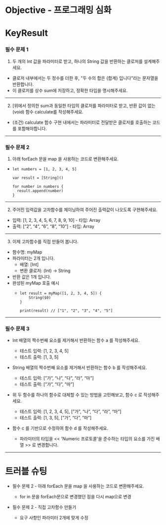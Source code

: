 # Objective - 프로그래밍 심화

# KeyResult
### 필수 문제 1
1. 두 개의 Int 값을 파라미터로 받고, 하나의 String 값을 반환하는 클로저를 설계해주세요.
  - 클로저 내부에서는 두 정수를 더한 후, "두 수의 합은 {합계} 입니다"라는 문자열을 반환합니다.
  - 이 클로저를 상수 sum에 저장하고, 정확한 타입을 명시해주세요.
---------
2. [위에서 정의한 sum과 동일한 타입의 클로저를 파라미터로 받고, 반환 값이 없는(void) 함수 calculate를 작성해주세요.
  - (조건) calculate 함수 구현 내에서는 파라미터로 전달받은 클로저를 호출하는 코드를 포함해야합니다.
---------
### 필수 문제 2
1. 아래 forEach 문을 map 을 사용하는 코드로 변환해주세요.
  - ```
    let numbers = [1, 2, 3, 4, 5]

    var result = [String]()
    
    for number in numbers {
      result.append(number)
    }
    ```
---------
2. 주어진 입력값을 고차함수를 체이닝하여 주어진 출력값이 나오도록 구현해주세요.
  - 입력: [1, 2, 3, 4, 5, 6, 7, 8, 9, 10] - 타입: Array<Int>
  - 출력: [”2”, “4”, “6”, “8”, “10”] - 타입: Array<String>
---------
3. 이제 고차함수를 직접 만들어 봅니다. 
- 함수명: myMap
- 파라미터는 2개 입니다.
  - 배열: [Int] 
  - 변환 클로저: (Int) → String
- 반환 값은 1개 입니다.
- 완성된 myMap 호출 예시
  - ```
    let result = myMap([1, 2, 3, 4, 5]) {
	    String($0)
    }

    print(result) // ["1", "2", "3", "4", "5"]
    ```
----------
### 필수 문제 3
- Int 배열의 짝수번째 요소를 제거해서 반환하는 함수 a 를 작성해주세요.
  - 테스트 입력: [1, 2, 3, 4, 5]
  - 테스트 출력: [1, 3, 5]
 
- String 배열의 짝수번째 요소를 제거해서 반환하는 함수 b 를 작성해주세요.
  - 테스트 입력: [”가”, “나”, “다”, “라”, “마”]
  - 테스트 출력: [”가”, “다”, ”마”]
 
- 위 두 함수를 하나의 함수로 대체할 수 있는 방법을 고민해보고, 함수 c 로 작성해주세요.
  - 테스트 입력: [1, 2, 3, 4, 5], [”가”, “나”, “다”, “라”, “마”]
  - 테스트 출력: [1, 3, 5], [”가”, “다”, ”마”]
 
- 함수 c 를 기반으로 수정하여 함수 d 를 작성해주세요.
  - 파라미터의 타입을 << 'Numeric 프로토콜'을 준수하는 타입의 요소를 가진 배열 >> 로 변경합니다.
 


---------
# 트러블 슈팅
- 필수 문제 2 - 아래 forEach 문을 map 을 사용하는 코드로 변환해주세요.
  - for in 문을 forEach문으로 변경했던 점을 다시 map으로 변경

- 필수 문제 2 - 직접 고차함수 만들기
  - 요구 사항인 파라미터 2개에 맞게 수정
 
